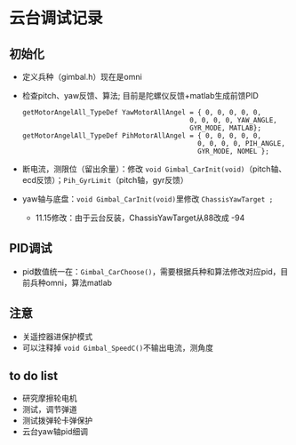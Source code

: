 # 云台调试记录

## 初始化
- 定义兵种（gimbal.h）现在是omni
- 检查pitch、yaw反馈、算法; 目前是陀螺仪反馈+matlab生成前馈PID
    
      getMotorAngelAll_TypeDef YawMotorAllAngel = { 0, 0, 0, 0, 0,
                                                0, 0, 0, 0, YAW_ANGLE,
                                                GYR_MODE, MATLAB};
      getMotorAngelAll_TypeDef PihMotorAllAngel = { 0, 0, 0, 0, 0,
                                                  0, 0, 0, 0, PIH_ANGLE,
                                                  GYR_MODE, NOMEL };
- 断电流，测限位（留出余量）：修改 `void Gimbal_CarInit(void)`（pitch轴、ecd反馈）；`Pih_GyrLimit`（pitch轴，gyr反馈）
- yaw轴与底盘：`void Gimbal_CarInit(void)`里修改 `ChassisYawTarget ;`
  - 11.15修改：由于云台反装，ChassisYawTarget从88改成 -94

## PID调试
- pid数值统一在：`Gimbal_CarChoose()`，需要根据兵种和算法修改对应pid，目前兵种omni，算法matlab

## 注意
- 关遥控器进保护模式
- 可以注释掉 `void Gimbal_SpeedC()`不输出电流，测角度

## to do list
- 研究摩擦轮电机
- 测试，调节弹道
- 测试拨弹轮卡弹保护
- 云台yaw轴pid细调
